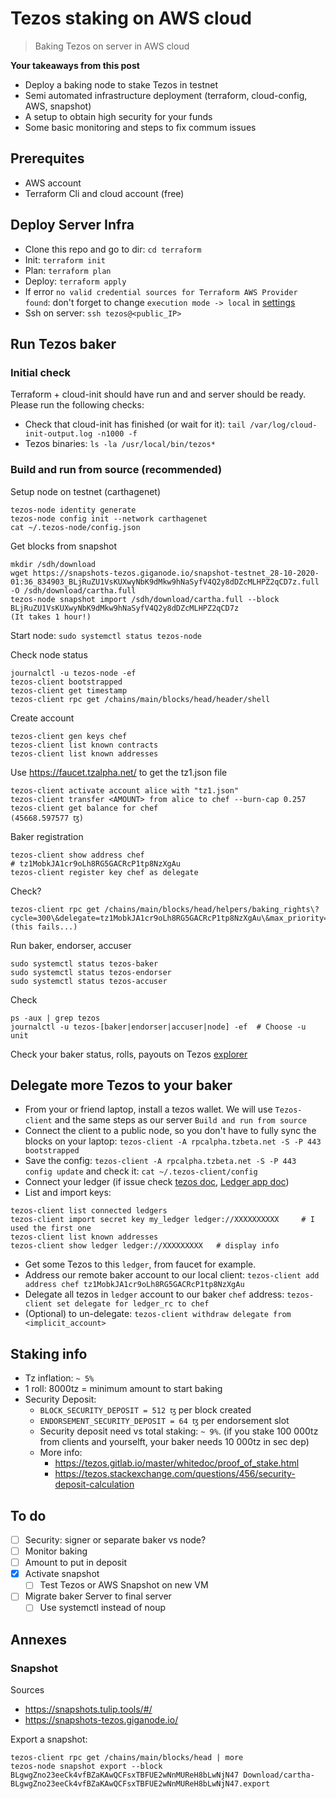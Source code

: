 # Tezos staking on AWS cloud

> Baking Tezos on server in AWS cloud

**Your takeaways from this post**
- Deploy a baking node to stake Tezos in testnet
- Semi automated infrastructure deployment (terraform, cloud-config, AWS, snapshot)
- A setup to obtain high security for your funds
- Some basic monitoring and steps to fix commum issues

## Prerequites
- AWS account
- Terraform Cli and cloud account (free)

## Deploy Server Infra
- Clone this repo and go to dir: `cd terraform` 
- Init: `terraform init`
- Plan: `terraform plan`
- Deploy: `terraform apply`
- If error `no valid credential sources for Terraform AWS Provider found`: don't forget to change `execution mode -> local` in [settings](https://app.terraform.io/app/gregbkr/workspaces/eth2-prysm-testnet/settings/general)
- Ssh on server: `ssh tezos@<public_IP>`

## Run Tezos baker

### Initial check
Terraform + cloud-init should have run and and server should be ready. Please run the following checks:
- Check that cloud-init has finished (or wait for it): `tail /var/log/cloud-init-output.log -n1000 -f`
- Tezos binaries: `ls -la /usr/local/bin/tezos*`

### Build and run from source (recommended)
Setup node on testnet (carthagenet) 
```
tezos-node identity generate
tezos-node config init --network carthagenet
cat ~/.tezos-node/config.json 
```
Get blocks from snapshot
```
mkdir /sdh/download
wget https://snapshots-tezos.giganode.io/snapshot-testnet_28-10-2020-01:36_834903_BLjRuZU1VsKUXwyNbK9dMkw9hNaSyfV4Q2y8dDZcMLHPZ2qCD7z.full -O /sdh/download/cartha.full
tezos-node snapshot import /sdh/download/cartha.full --block BLjRuZU1VsKUXwyNbK9dMkw9hNaSyfV4Q2y8dDZcMLHPZ2qCD7z
(It takes 1 hour!)
```
Start node: `sudo systemctl status tezos-node`

Check node status
```
journalctl -u tezos-node -ef
tezos-client bootstrapped
tezos-client get timestamp
tezos-client rpc get /chains/main/blocks/head/header/shell
```
Create account 
```
tezos-client gen keys chef
tezos-client list known contracts
tezos-client list known addresses
```
Use https://faucet.tzalpha.net/ to get the tz1.json file
```
tezos-client activate account alice with "tz1.json"
tezos-client transfer <AMOUNT> from alice to chef --burn-cap 0.257
tezos-client get balance for chef
(45668.597577 ꜩ)
```
Baker registration
```
tezos-client show address chef
# tz1MobkJA1cr9oLh8RG5GACRcP1tp8NzXgAu
tezos-client register key chef as delegate
```
Check?
```
tezos-client rpc get /chains/main/blocks/head/helpers/baking_rights\?cycle=300\&delegate=tz1MobkJA1cr9oLh8RG5GACRcP1tp8NzXgAu\&max_priority=2
(this fails...)
```
Run baker, endorser, accuser
```
sudo systemctl status tezos-baker
sudo systemctl status tezos-endorser
sudo systemctl status tezos-accuser
```
Check
```
ps -aux | grep tezos
journalctl -u tezos-[baker|endorser|accuser|node] -ef  # Choose -u unit
```
Check your baker status, rolls, payouts on Tezos [explorer](https://carthagenet.tezblock.io/account/tz1MobkJA1cr9oLh8RG5GACRcP1tp8NzXgAu)

## Delegate more Tezos to your baker
- From your or friend laptop, install a tezos wallet. We will use `Tezos-client` and the same steps as our server `Build and run from source`
- Connect the client to a public node, so you don't have to fully sync the blocks on your laptop: `tezos-client -A rpcalpha.tzbeta.net -S -P 443 bootstrapped`
- Save the config: `tezos-client -A rpcalpha.tzbeta.net -S -P 443 config update` and check it: `cat ~/.tezos-client/config`
- Connect your ledger (if issue check [tezos doc](https://tezos.gitlab.io/user/key-management.html#tezos-wallet-app), [Ledger app doc](https://github.com/obsidiansystems/ledger-app-tezos))
- List and import keys: 
```
tezos-client list connected ledgers
tezos-client import secret key my_ledger ledger://XXXXXXXXXX     # I used the first one
tezos-client list known addresses
tezos-client show ledger ledger://XXXXXXXXX   # display info
```
- Get some Tezos to this `ledger`, from faucet for example.
- Address our remote baker account to our local client: `tezos-client add address chef tz1MobkJA1cr9oLh8RG5GACRcP1tp8NzXgAu`
- Delegate all tezos in `ledger` account to our baker `chef` address: `tezos-client set delegate for ledger_rc to chef`
- (Optional) to un-delegate: `tezos-client withdraw delegate from <implicit_account>`


## Staking info
- Tz inflation: `~ 5%`
- 1 roll: 8000tz = minimum amount to start baking
- Security Deposit:
  - `BLOCK_SECURITY_DEPOSIT = 512 ꜩ` per block created 
  - `ENDORSEMENT_SECURITY_DEPOSIT = 64 ꜩ` per endorsement slot
  - Security deposit need vs total staking: `~ 9%`. (if you stake 100 000tz from clients and yourselft, your baker needs 10 000tz in sec dep)
  - More info:
    -  https://tezos.gitlab.io/master/whitedoc/proof_of_stake.html
    - https://tezos.stackexchange.com/questions/456/security-deposit-calculation

## To do
- [ ] Security: signer or separate baker vs node?
- [ ] Monitor baking
- [ ] Amount to put in deposit
- [x] Activate snapshot 
  - [ ] Test Tezos or AWS Snapshot on new VM
- [ ] Migrate baker Server to final server
  - [ ] Use systemctl instead of noup

## Annexes

### Snapshot 

Sources
- https://snapshots.tulip.tools/#/
- https://snapshots-tezos.giganode.io/

Export a snapshot:
```
tezos-client rpc get /chains/main/blocks/head | more
tezos-node snapshot export --block BLgwgZno23eeCk4vfBZaKAwQCFsxTBFUE2wNnMUReH8bLwNjN47 Download/cartha-BLgwgZno23eeCk4vfBZaKAwQCFsxTBFUE2wNnMUReH8bLwNjN47.export
```